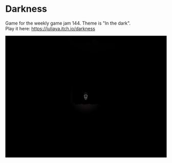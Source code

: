 # Darkness
Game for the weekly game jam 144. Theme is "In the dark".     
Play it here: https://juliaya.itch.io/darkness

![Game screenshot](screenShot.png)
